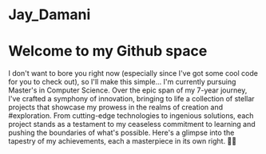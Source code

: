 # Jay_Damani
# Welcome to my Github space
I don't want to bore you right now (especially since I've got some cool code for you to check out), so I'll make this simple...
I'm currently pursuing Master's in Computer Science. 
Over the epic span of my 7-year journey, I've crafted a symphony of innovation, bringing to life a collection of stellar projects that showcase my prowess in the realms of creation and #exploration. From cutting-edge technologies to ingenious solutions, each project stands as a testament to my ceaseless commitment to learning and pushing the boundaries of what's possible. Here's a glimpse into the tapestry of my achievements, each a masterpiece in its own right. 🚀✨





